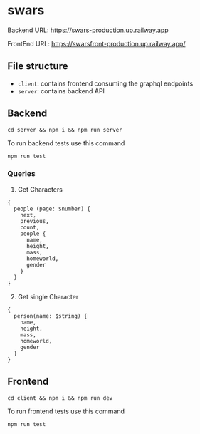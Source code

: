 # swars

Backend URL: https://swars-production.up.railway.app

FrontEnd URL: https://swarsfront-production.up.railway.app/

## File structure
- `client`: contains frontend consuming the graphql endpoints
- `server`: contains backend API

## Backend
```
cd server && npm i && npm run server
```
To run backend tests use this command
```
npm run test
```
### Queries
1. Get Characters
```
{
  people (page: $number) {
    next,
    previous,
    count,
    people {
      name,
      height,
      mass,
      homeworld,
      gender
    }
  }
}
```
2. Get single Character
```
{
  person(name: $string) {
    name,
    height,
    mass,
    homeworld,
    gender
  }
}
```

## Frontend
```
cd client && npm i && npm run dev
```
To run frontend tests use this command
```
npm run test
```
